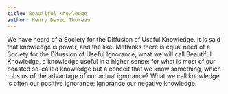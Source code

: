 ```yaml
---
title: Beautiful Knowledge
author: Henry David Thoreau
---
```


We have heard of a Society for the Diffusion of Useful Knowledge. It
is said that knowledge is power, and the like. Methinks there is equal
need of a Society for the Difussion of Useful Ignorance, what we will
call Beautiful Knowledge, a knowledge useful in a higher sense: for
what is most of our boasted so-called knowledge but a conceit that we
know something, which robs us of the advantage of our actual
ignorance? What we call knowledge is often our positive ignorance;
ignorance our negative knowledge.
